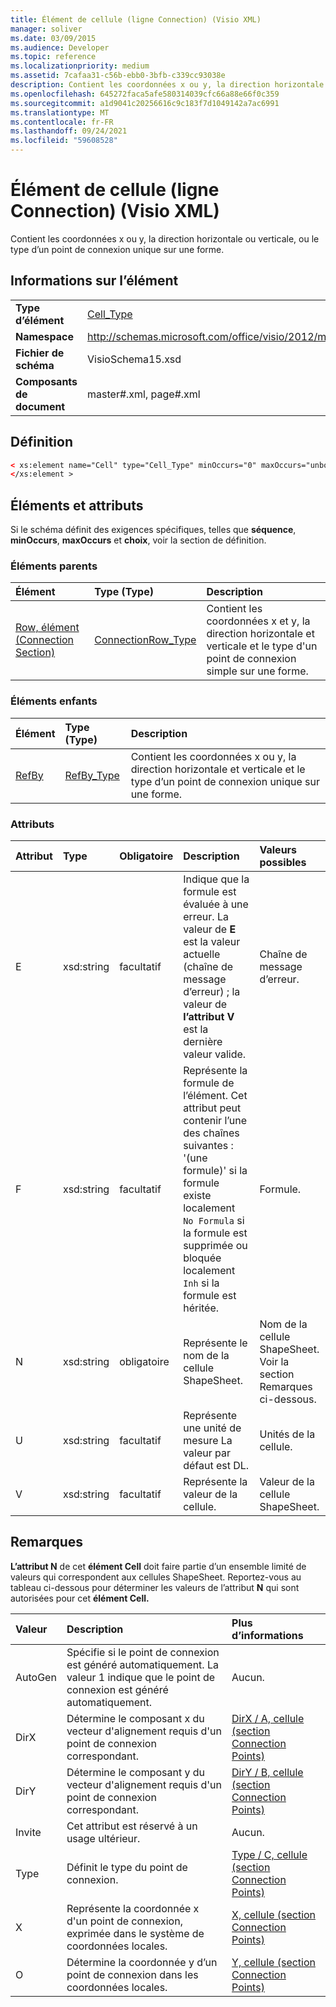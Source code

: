 ```yaml
---
title: Élément de cellule (ligne Connection) (Visio XML)
manager: soliver
ms.date: 03/09/2015
ms.audience: Developer
ms.topic: reference
ms.localizationpriority: medium
ms.assetid: 7cafaa31-c56b-ebb0-3bfb-c339cc93038e
description: Contient les coordonnées x ou y, la direction horizontale ou verticale, ou le type d’un point de connexion unique sur une forme.
ms.openlocfilehash: 645272faca5afe580314039cfc66a88e66f0c359
ms.sourcegitcommit: a1d9041c20256616c9c183f7d1049142a7ac6991
ms.translationtype: MT
ms.contentlocale: fr-FR
ms.lasthandoff: 09/24/2021
ms.locfileid: "59608528"
---
```

# <a name="cell-element-connection-row-visio-xml"></a>Élément de cellule (ligne Connection) (Visio XML)

Contient les coordonnées x ou y, la direction horizontale ou verticale, ou le type d’un point de connexion unique sur une forme.
  
## <a name="element-information"></a>Informations sur l’élément

|||
|:-----|:-----|
|**Type d’élément** <br/> |[Cell_Type](cell_type-complextypevisio-xml.md) <br/> |
|**Namespace** <br/> |http://schemas.microsoft.com/office/visio/2012/main  <br/> |
|**Fichier de schéma** <br/> |VisioSchema15.xsd  <br/> |
|**Composants de document** <br/> |master#.xml, page#.xml  <br/> |
   
## <a name="definition"></a>Définition

```XML
< xs:element name="Cell" type="Cell_Type" minOccurs="0" maxOccurs="unbounded" >
</xs:element >
```

## <a name="elements-and-attributes"></a>Éléments et attributs

Si le schéma définit des exigences spécifiques, telles que **séquence**, **minOccurs**, **maxOccurs** et **choix**, voir la section de définition. 
  
### <a name="parent-elements"></a>Éléments parents

|**Élément**|**Type (Type)**|**Description**|
|:-----|:-----|:-----|
|[Row, élément (Connection Section)](row-element-connection-sectionvisio-xml.md) <br/> |[ConnectionRow_Type](connectionrow_type-complextypevisio-xml.md) <br/> |Contient les coordonnées x et y, la direction horizontale et verticale et le type d'un point de connexion simple sur une forme.  <br/> |
   
### <a name="child-elements"></a>Éléments enfants

|**Élément**|**Type (Type)**|**Description**|
|:-----|:-----|:-----|
|[RefBy](refby-element-cell_type-complextypevisio-xml.md) <br/> |[RefBy_Type](refby_type-complextypevisio-xml.md) <br/> |Contient les coordonnées x ou y, la direction horizontale et verticale et le type d’un point de connexion unique sur une forme.  <br/> |
   
### <a name="attributes"></a>Attributs

|**Attribut**|**Type**|**Obligatoire**|**Description**|**Valeurs possibles**|
|:-----|:-----|:-----|:-----|:-----|
|E  <br/> |xsd:string  <br/> |facultatif  <br/> |Indique que la formule est évaluée à une erreur. La valeur de **E** est la valeur actuelle (chaîne de message d’erreur) ; la valeur de **l’attribut V** est la dernière valeur valide.  <br/> |Chaîne de message d’erreur.  <br/> |
|F  <br/> |xsd:string  <br/> |facultatif  <br/> | Représente la formule de l’élément. Cet attribut peut contenir l’une des chaînes suivantes :  <br/>  '(une formule)' si la formule existe localement  <br/>  `No Formula` si la formule est supprimée ou bloquée localement  <br/>  `Inh` si la formule est héritée.  <br/> |Formule.  <br/> |
|N  <br/> |xsd:string  <br/> |obligatoire  <br/> |Représente le nom de la cellule ShapeSheet.  <br/> |Nom de la cellule ShapeSheet.  <br/> Voir la section Remarques ci-dessous.  <br/> |
|U  <br/> |xsd:string  <br/> |facultatif  <br/> |Représente une unité de mesure La valeur par défaut est DL.  <br/> |Unités de la cellule.  <br/> |
|V  <br/> |xsd:string  <br/> |facultatif  <br/> |Représente la valeur de la cellule.  <br/> |Valeur de la cellule ShapeSheet.  <br/> |
   
## <a name="remarks"></a>Remarques

**L’attribut N** de cet **élément Cell** doit faire partie d’un ensemble limité de valeurs qui correspondent aux cellules ShapeSheet. Reportez-vous au tableau ci-dessous pour déterminer les valeurs de l’attribut **N** qui sont autorisées pour cet **élément Cell.** 
  
|**Valeur**|**Description**|**Plus d’informations**|
|:-----|:-----|:-----|
|AutoGen  <br/> |Spécifie si le point de connexion est généré automatiquement. La valeur 1 indique que le point de connexion est généré automatiquement.  <br/> |Aucun.  <br/> |
|DirX  <br/> |Détermine le composant x du vecteur d'alignement requis d'un point de connexion correspondant.  <br/> |[DirX / A, cellule (section Connection Points)](dirxa-cell-connection-points-section.md) <br/> |
|DirY  <br/> |Détermine le composant y du vecteur d'alignement requis d'un point de connexion correspondant.  <br/> |[DirY / B, cellule (section Connection Points)](diryb-cell-connection-points-section.md) <br/> |
|Invite  <br/> |Cet attribut est réservé à un usage ultérieur.  <br/> |Aucun.  <br/> |
|Type  <br/> |Définit le type du point de connexion.  <br/> |[Type / C, cellule (section Connection Points)](typec-cell-connection-points-section.md) <br/> |
|X  <br/> |Représente la coordonnée x d'un point de connexion, exprimée dans le système de coordonnées locales.  <br/> |[X, cellule (section Connection Points)](x-cell-connection-points-section.md) <br/> |
|O  <br/> |Détermine la coordonnée y d’un point de connexion dans les coordonnées locales.  <br/> |[Y, cellule (section Connection Points)](y-cell-connection-points-section.md) <br/> |
   

